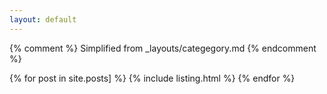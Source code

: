 ```yaml
---
layout: default
---
```


{% comment %}
	Simplified from _layouts/categegory.md
{% endcomment %}

<div class="container-fluid">
	<div class="row">
		<div class="col-xs-12">
			<div class="posts">
				{% for post in site.posts] %}
					{% include listing.html %}
				{% endfor %}
			</div>
		</div>
	</div>
</div>
